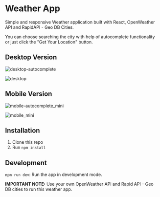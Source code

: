 # Weather App

Simple and responsive Weather application built with React, OpenWeather API and RapidAPI - Geo DB Cities.

You can choose searching the city with help of autocomplete functionality or just click the "Get Your Location" button.

## Desktop Version

![desktop-autocomplete](https://github.com/AnushkaRi/weather-app/assets/93154379/dfe10185-482c-48cd-8062-43f936b94795)

![desktop](https://github.com/AnushkaRi/weather-app/assets/93154379/3596113a-d933-4c5e-9d08-7a3b00314495)

## Mobile Version

![mobile-autocomplete_mini](https://github.com/AnushkaRi/weather-app/assets/93154379/7914e8ac-ef63-45f5-b0fa-31a7317bc32e)

![mobile_mini](https://github.com/AnushkaRi/weather-app/assets/93154379/79509392-0af4-49c6-b8bb-949e6e580fd6)

## Installation
1. Clone this repo
2. Run `npm install`

## Development
 `npm run dev`: Run the app in development mode.

**IMPORTANT NOTE:** Use your own OpenWeather API and Rapid API - Geo DB cities to run this weather app.
